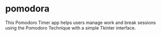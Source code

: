 # pomodora
This Pomodoro Timer app helps users manage work and break sessions using the Pomodoro Technique with a simple Tkinter interface.
